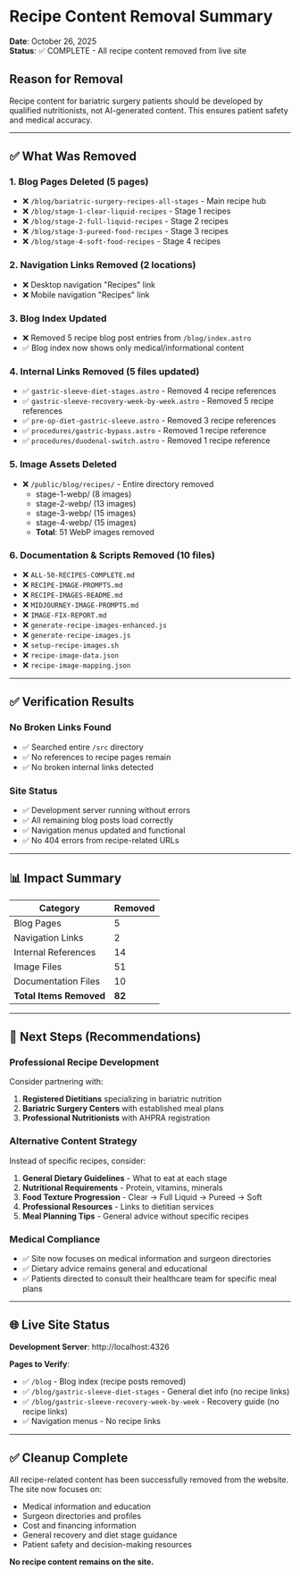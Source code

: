 # Recipe Content Removal Summary

**Date**: October 26, 2025  
**Status**: ✅ COMPLETE - All recipe content removed from live site

## Reason for Removal

Recipe content for bariatric surgery patients should be developed by qualified nutritionists, not AI-generated content. This ensures patient safety and medical accuracy.

---

## ✅ What Was Removed

### 1. **Blog Pages Deleted** (5 pages)
- ❌ `/blog/bariatric-surgery-recipes-all-stages` - Main recipe hub
- ❌ `/blog/stage-1-clear-liquid-recipes` - Stage 1 recipes
- ❌ `/blog/stage-2-full-liquid-recipes` - Stage 2 recipes
- ❌ `/blog/stage-3-pureed-food-recipes` - Stage 3 recipes
- ❌ `/blog/stage-4-soft-food-recipes` - Stage 4 recipes

### 2. **Navigation Links Removed** (2 locations)
- ❌ Desktop navigation "Recipes" link
- ❌ Mobile navigation "Recipes" link

### 3. **Blog Index Updated**
- ❌ Removed 5 recipe blog post entries from `/blog/index.astro`
- ✅ Blog index now shows only medical/informational content

### 4. **Internal Links Removed** (5 files updated)
- ✅ `gastric-sleeve-diet-stages.astro` - Removed 4 recipe references
- ✅ `gastric-sleeve-recovery-week-by-week.astro` - Removed 5 recipe references
- ✅ `pre-op-diet-gastric-sleeve.astro` - Removed 3 recipe references
- ✅ `procedures/gastric-bypass.astro` - Removed 1 recipe reference
- ✅ `procedures/duodenal-switch.astro` - Removed 1 recipe reference

### 5. **Image Assets Deleted**
- ❌ `/public/blog/recipes/` - Entire directory removed
  - stage-1-webp/ (8 images)
  - stage-2-webp/ (13 images)
  - stage-3-webp/ (15 images)
  - stage-4-webp/ (15 images)
  - **Total**: 51 WebP images removed

### 6. **Documentation & Scripts Removed** (10 files)
- ❌ `ALL-50-RECIPES-COMPLETE.md`
- ❌ `RECIPE-IMAGE-PROMPTS.md`
- ❌ `RECIPE-IMAGES-README.md`
- ❌ `MIDJOURNEY-IMAGE-PROMPTS.md`
- ❌ `IMAGE-FIX-REPORT.md`
- ❌ `generate-recipe-images-enhanced.js`
- ❌ `generate-recipe-images.js`
- ❌ `setup-recipe-images.sh`
- ❌ `recipe-image-data.json`
- ❌ `recipe-image-mapping.json`

---

## ✅ Verification Results

### **No Broken Links Found**
- ✅ Searched entire `/src` directory
- ✅ No references to recipe pages remain
- ✅ No broken internal links detected

### **Site Status**
- ✅ Development server running without errors
- ✅ All remaining blog posts load correctly
- ✅ Navigation menus updated and functional
- ✅ No 404 errors from recipe-related URLs

---

## 📊 Impact Summary

| Category | Removed |
|----------|---------|
| Blog Pages | 5 |
| Navigation Links | 2 |
| Internal References | 14 |
| Image Files | 51 |
| Documentation Files | 10 |
| **Total Items Removed** | **82** |

---

## 🎯 Next Steps (Recommendations)

### **Professional Recipe Development**
Consider partnering with:
1. **Registered Dietitians** specializing in bariatric nutrition
2. **Bariatric Surgery Centers** with established meal plans
3. **Professional Nutritionists** with AHPRA registration

### **Alternative Content Strategy**
Instead of specific recipes, consider:
1. **General Dietary Guidelines** - What to eat at each stage
2. **Nutritional Requirements** - Protein, vitamins, minerals
3. **Food Texture Progression** - Clear → Full Liquid → Pureed → Soft
4. **Professional Resources** - Links to dietitian services
5. **Meal Planning Tips** - General advice without specific recipes

### **Medical Compliance**
- ✅ Site now focuses on medical information and surgeon directories
- ✅ Dietary advice remains general and educational
- ✅ Patients directed to consult their healthcare team for specific meal plans

---

## 🌐 Live Site Status

**Development Server**: http://localhost:4326

**Pages to Verify**:
- ✅ `/blog` - Blog index (recipe posts removed)
- ✅ `/blog/gastric-sleeve-diet-stages` - General diet info (no recipe links)
- ✅ `/blog/gastric-sleeve-recovery-week-by-week` - Recovery guide (no recipe links)
- ✅ Navigation menus - No recipe links

---

## ✅ Cleanup Complete

All recipe-related content has been successfully removed from the website. The site now focuses on:
- Medical information and education
- Surgeon directories and profiles
- Cost and financing information
- General recovery and diet stage guidance
- Patient safety and decision-making resources

**No recipe content remains on the site.**

